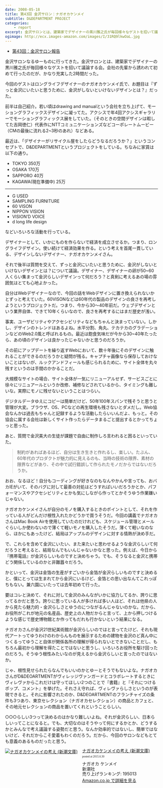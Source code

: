 ```yaml
---
date: 2008-05-18
title: 第43回 金沢サロン：ナガオカケンメイ
subtitle: D&DEPARTMENT PROJECT
categories: 
    - report
excerpt: 金沢サロンとは、建築家でデザイナーの黒川雅之氏が毎回様々なゲストを招いて議論する会。会社の先輩から誘われて初めて行ったのだが、かなり充実した2時間だった。
ogimage: http://ecx.images-amazon.com/images/I/31RQ9lkwOaL.jpg
---
```


+ [第43回：金沢サロン報告](http://www.kanazawa-bidai.ac.jp/salon/080516report.html)

金沢サロンなるゆーものに行ってきた。金沢サロンとは、建築家でデザイナーの黒川雅之氏が毎回様々なゲストを招いて議論する会。会社の先輩から誘われて初めて行ったのだが、かなり充実した2時間だった。

今回のゲストはロングライフデザイナーのナガオカケンメイ氏で、お題目は『ずっと金沢にいたいと思うために、金沢がしないといけないデザインとは？』だった。

前半は自己紹介。若い頃はdrawing and manualという会社を立ち上げて、モーショングラフィックスデザインに凝ってた。アクシスで年4回アクシスギャラリーでモーショングラフィックス展をしていた。（そのときの空間デザインは暇してた吉岡徳仁）代表作にNTTコミュニケーションズなどコーポレートムービー（CMの最後に流れる2~3秒のあれ）などある。

最近は、「デザイナーがリサイクル屋をしたらどうなるだろうか？」というコンセプトで、D&DEPARTMENTというプロジェクトをしている。ちなみに家賃は以下の通り。

+ TOKYO 350万
+ OSAKA 170万
+ SAPPORO 40万
+ KAGAWA(現在準備中) 25万

***

+ G USED
+ SAMPLING FURNITURE
+ 60 VISON
+ NIPPON VISION
+ VISION’D VOICE
+ d long life design

などいろいろな活動を行っている。

デザイナーとして、いかにものを作らないで経済を成立させるか。つまり、ロングライフデザイン。使い続けて経済効果を作る。という考えを首尾一貫している、デザインしないデザイナー、ナガオカケンメイさん。

それで後半は質問を交えて、ずっと金沢にいたいと思うために、金沢がしないといけないデザインとは？について議論。デザイナー、デザイナーの卵が50~60人くらい集まって金沢らしいデザインって何だろう？と真剣に考えるあの場の雰囲気はとても心地よかった。

自分はWebデザイナーなので、今回の話をWebデザインに置き換えられないかとずっと考えていた。60VISONなどは60年代の製品のデザインの良さを再考しようというプロジェクトだ。つまり、今から30〜40年前だ。ウェブデザインという業界自体、できて10年くらいなので、良さを再考するにはまだ歴史が浅い。

事実、ユーザビリティやアクセシビリティなどもちゃんと決まっていない。しかし、デザインのトレンドはあるよね。水平分割、角丸、テカテカのグラデーションなどのWeb2.0風と呼ばれるもの。最近は飽食気味だが今から30~40年たったら、あの頃のデザインは良かったじゃないかと思うのだろうか。

その前にアップデートを繰り返すWebにおいて、数十年後にそのデザインに触れることができるのだろうかと疑問が残る。キャプチャ画像なら保存しておけないことはないが、ルックアンドフィールも感じられるために、サイト全体を丸々残すというのは手間のかかることだ。

大規模なサイトの場合、サイト全体が一気にリニューアルせず、サービスごとに徐々にリニュアールというか改修、補修などされているから、タイミングも難しいな。実際にモノに残せないということはつらい。

デジタルデータゆえにコピーは簡単だけど、50年100年スパンで残そうと思うと管理が大変。ブラウザ、OS、PCなどの再生環境も残さないとダメだし。Web協会なんかは過去もちゃんと記録するような活動したらいいんだよ、もっと。その協会に属する会社は新しくサイト作ったらデータまるごと提出するとかってちょっと思った。

あと、質問で金沢美大の生徒が課題で自由に制作しろ言われると困るといっていた。

> 制約があればあるほど、自分は生き生きと作れるし、楽しい。たぶん、60年代のプロダクトが魅力的に見えるのも、当時の技術の限界、素材の限界などがあり、その中で試行錯誤して作られたモノだからではないだろうか。

おお、なるほど！自分もコーディングが好きなのもなんやかんや言っても、おバカIEがいて、そのバグに対して最善の対処はどうすればいいだろうかとか、パフォーマンスやアクセシビリティとかも気にしながら作ってとかそうゆう作業嫌いじゃない。

ナガオカケンメイさんが自分のモノを購入するときのポイントとして、それを作っている人がどんだけ根性入れたかどうかで買うそうだ。今回の講義でナガオカさんはMac Book Airを使用していたのだけれども、スケジュール管理とメールぐらいしか使わないので薄くて軽いモノを購入したそうだ。薄くて軽いなのなら、ほかにもあったけど、結局はアップルのデザインに対する情熱が決め手だ。

で、これらを含めて金沢にいたい、また来たいと思わせるような金沢らしいて何だろうと考えると、結局なんでもいんじゃないかなと思った。例えば、今日から『携帯電話』が金沢らしいものですと決めちゃう。でも、そうなると金沢と携帯どう関係しているのかと非難囂々だろう。

かといって、金沢は金箔の生産がすごいから金箔が金沢らしいものですと決めると、僕にとっては生まれてから金沢にいるけど、金箔との思い出なんてこれっぽちもない。兼六園にいたっては去年初めて行った。

要はコレと決めて、それに対して金沢のみんながいかに協力してるか、誇りに思ってるかだと思う。誇りに思っている人が多ければ多い人ほど、それは他県の人から見たら魅力的・金沢らしさとゆうのにつながるんじゃないのかな。だから、お役所がこれが地元の名産品、歴史上の人物だからと言って、上から押しつけるような感じで歴史博物館とか作ってもだれも行かないという結果になる。

ナガオカさんが金沢21世紀美術館が金沢らしいのではと言ってたけど、それも現代アートってゆうわけのわからんものを展示するための建物を金沢のど真ん中につくるってゆうこと自体が関係各所の理解が得られないとできないことだし、もちろん最初から理解を得たことではないと思うし、いろいろお役所を駆け回ったのだろう。そうゆう根性みたいなのが見えるから金沢らしいと言ったのではないか。

じゃ、根性見せられたらなんでもいいのかとゆーとそうでもないよな。ナガオカさんがD&DEOARTMENTがヴィレッジヴァンガードとコラボレートするときにヴィレヴァからこれだけは守ってほしい2つのことで『書籍』と『それにつけるポップ、コメント』を挙げた。それさえ守れば、ヴィレヴァらしさというのが表現できると。それに影響されたのか、D&DEOARTMENTのフランチャイズの条件も3つあり、東京セレクション（ナガオカセレクション）の商品とカフェと、その地元セレクションの商品を置いてくれということらしい。

○○○らしい3つって決めるのはかなり難しいよね。それが金沢らしい、日本らしいってことになると。でも、大切なのはそうやって何にするかとか、どうするかとみんなで考え議論する姿勢だと思う。なんか効率的ではないし、簡単ではないけど、それだからこそ愛着もわくのだろう。だから、今回のサロンなどもとても意義のあるものだったと思う。

<div class="azlink-box"><div class="azlink-image" style="float:left"><a href="http://www.amazon.co.jp/exec/obidos/ASIN/4101306214/warikiru-22/" name="azlinklink" target="_blank"><img src="http://ecx.images-amazon.com/images/I/31RQ9lkwOaL._SL160_.jpg" alt="ナガオカケンメイの考え (新潮文庫)" style="border:none" /></a></div><div class="azlink-info" style="float:left;margin-left:15px;line-height:120%"><div class="azlink-name" style="margin-bottom:10px;line-height:120%"><a href="http://www.amazon.co.jp/exec/obidos/ASIN/4101306214/warikiru-22/" name="azlinklink" target="_blank">ナガオカケンメイの考え (新潮文庫)</a><div class="azlink-powered-date" style="font-size:7pt;margin-top:5px;font-family:verdana;line-height:120%">posted at 2015.6.30</div></div><div class="azlink-detail">ナガオカ ケンメイ<br />新潮社<br />売り上げランキング: 195013<br /></div><div class="azlink-link" style="margin-top:5px"><a href="http://www.amazon.co.jp/exec/obidos/ASIN/4101306214/warikiru-22/" target="_blank">Amazon.co.jp で詳細を見る</a></div></div><div class="azlink-footer" style="clear:left"></div></div>